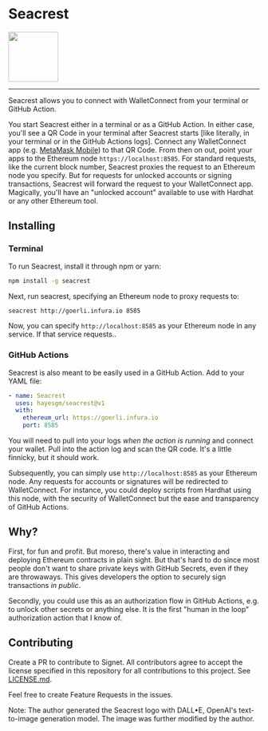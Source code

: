 # Seacrest

<img src="https://github.com/hayesgm/seacrest/raw/main/logo.png" width="100">

----
Seacrest allows you to connect with WalletConnect from your terminal or GitHub Action.

You start Seacrest either in a terminal or as a GitHub Action. In either case, you'll see a QR Code in your terminal after Seacrest starts [like literally, in your terminal or in the GitHub Actions logs]. Connect any WalletConnect app (e.g. [MetaMask Mobile](https://apps.apple.com/us/app/metamask-blockchain-wallet/id1438144202)) to that QR Code. From then on out, point your apps to the Ethereum node `https://localhost:8585`. For standard requests, like the current block number, Seacrest proxies the request to an Ethereum node you specify. But for requests for unlocked accounts or signing transactions, Seacrest will forward the request to your WalletConnect app. Magically, you'll have an "unlocked account" available to use with Hardhat or any other Ethereum tool.

## Installing

### Terminal

To run Seacrest, install it through npm or yarn:

```sh
npm install -g seacrest
```

Next, run seacrest, specifying an Ethereum node to proxy requests to:

```sh
seacrest http://goerli.infura.io 8585
```

Now, you can specify `http://localhost:8585` as your Ethereum node in any service. If that service requests..

### GitHub Actions

Seacrest is also meant to be easily used in a GitHub Action. Add to your YAML file:

```yaml
- name: Seacrest
  uses: hayesgm/seacrest@v1
  with:
    ethereum_url: https://goerli.infura.io
    port: 8585
```

You will need to pull into your logs *when the action is running* and connect your wallet. Pull into the action log and scan the QR code. It's a little finnicky, but it should work.

Subsequently, you can simply use `http://localhost:8585` as your Ethereum node. Any requests for accounts or signatures will be redirected to WalletConnect. For instance, you could deploy scripts from Hardhat using this node, with the security of WalletConnect but the ease and transparency of GitHub Actions.

## Why?

First, for fun and profit. But moreso, there's value in interacting and deploying Ethereum contracts in plain sight. But that's hard to do since most people don't want to share private keys with GitHub Secrets, even if they are throwaways. This gives developers the option to securely sign transactions _in public_.

Secondly, you could use this as an authorization flow in GitHub Actions, e.g. to unlock other secrets or anything else. It is the first "human in the loop" authorization action that I know of.

## Contributing

Create a PR to contribute to Signet. All contributors agree to accept the license specified in this repository for all contributions to this project. See [LICENSE.md](/LICENSE.md).

Feel free to create Feature Requests in the issues.

Note: The author generated the Seacrest logo with DALL•E, OpenAI's text-to-image generation model. The image was further modified by the author.
